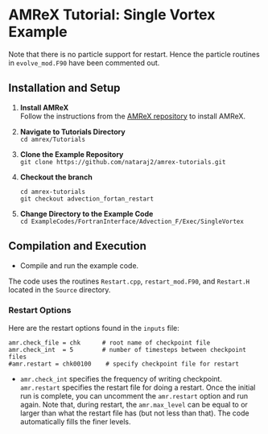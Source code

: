 # AMReX Tutorial: Single Vortex Example

Note that there is no particle support for restart. Hence the particle 
routines in `evolve_mod.F90` have been commented out.

## Installation and Setup

1. **Install AMReX**  
   Follow the instructions from the [AMReX repository](https://github.com/AMReX-Codes/amrex) to install AMReX.

2. **Navigate to Tutorials Directory**  
   `cd amrex/Tutorials`

3. **Clone the Example Repository**  
   `git clone https://github.com/nataraj2/amrex-tutorials.git`

4. **Checkout the branch**
	```
    cd amrex-tutorials
    git checkout advection_fortan_restart
	```

4. **Change Directory to the Example Code**  
   `cd ExampleCodes/FortranInterface/Advection_F/Exec/SingleVortex`

## Compilation and Execution

- Compile and run the example code.

The code uses the routines `Restart.cpp`, `restart_mod.F90`, and `Restart.H` located in the `Source` directory.

### Restart Options

Here are the restart options found in the `inputs` file:
```
amr.check_file = chk      # root name of checkpoint file  
amr.check_int  = 5        # number of timesteps between checkpoint files  
#amr.restart = chk00100    # specify checkpoint file for restart
```
- `amr.check_int` specifies the frequency of writing checkpoint. `amr.restart` specifies the restart file for doing a restart. 
Once the initial run is complete, you can uncomment the `amr.restart` option and run again. Note that, during restart, the 
`amr.max_level` can be equal to or larger than what the restart file has (but not less than that). 
The code automatically fills the finer levels.

